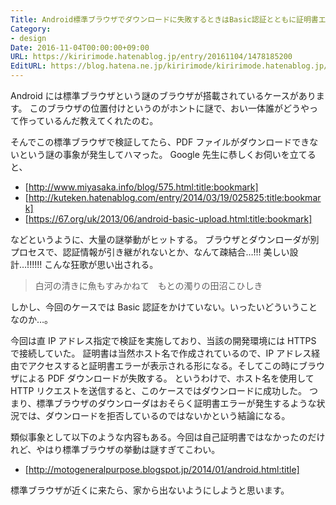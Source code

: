 ```yaml
---
Title: Android標準ブラウザでダウンロードに失敗するときはBasic認証とともに証明書エラーを疑え
Category:
- design
Date: 2016-11-04T00:00:00+09:00
URL: https://kiririmode.hatenablog.jp/entry/20161104/1478185200
EditURL: https://blog.hatena.ne.jp/kiririmode/kiririmode.hatenablog.jp/atom/entry/10328749687193095055
---
```


Android には標準ブラウザという謎のブラウザが搭載されているケースがあります。
このブラウザの位置付けというのがホントに謎で、おい一体誰がどうやって作っているんだ教えてくれたのむ。

そんでこの標準ブラウザで検証してたら、PDF ファイルがダウンロードできないという謎の事象が発生してハマった。
Google 先生に恭しくお伺いを立てると、

- [http://www.miyasaka.info/blog/575.html:title:bookmark]
- [http://kuteken.hatenablog.com/entry/2014/03/19/025825:title:bookmark]
- [https://67.org/uk/2013/06/android-basic-upload.html:title:bookmark]

などというように、大量の謎挙動がヒットする。
ブラウザとダウンローダが別プロセスで、認証情報が引き継がれないとか、なんて疎結合…!!! 美しい設計…!!!!!!
こんな狂歌が思い出される。
> 白河の清きに魚もすみかねて　もとの濁りの田沼こひしき

しかし、今回のケースでは Basic 認証をかけていない。いったいどういうことなのか…。

今回は直 IP アドレス指定で検証を実施しており、当該の開発環境には HTTPS で接続していた。
証明書は当然ホスト名で作成されているので、IP アドレス経由でアクセスすると証明書エラーが表示される形になる。そしてこの時にブラウザによる PDF ダウンロードが失敗する。
というわけで、ホスト名を使用して HTTP リクエストを送信すると、このケースではダウンロードに成功した。
つまり、標準ブラウザのダウンローダはおそらく証明書エラーが発生するような状況では、ダウンロードを拒否しているのではないかという結論になる。

類似事象として以下のような内容もある。今回は自己証明書ではなかったのだけれど、やはり標準ブラウザの挙動は謎すぎてこわい。

- [http://motogeneralpurpose.blogspot.jp/2014/01/android.html:title]

標準ブラウザが近くに来たら、家から出ないようにしようと思います。
